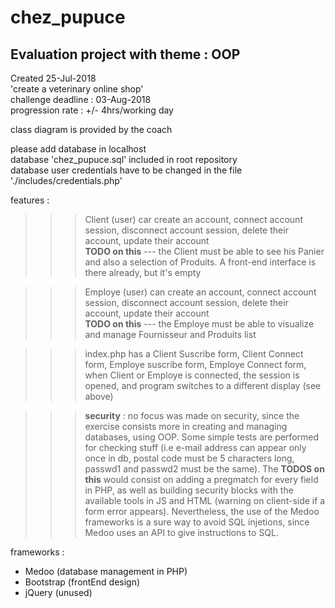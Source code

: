 # chez_pupuce
Evaluation project with theme : OOP
-----------------------------------

Created 25-Jul-2018  
'create a veterinary online shop'  
challenge deadline : 03-Aug-2018  
progression rate : +/- 4hrs/working day  

class diagram is provided by the coach  

please add database in localhost  
database 'chez_pupuce.sql' included in root repository  
database user credentials have to be changed in the file './includes/credentials.php'   

features :  

>>> Client (user) car create an account, connect account session, disconnect account session, delete their account, update their account  
**TODO on this** --- the Client must be able to see his Panier and also a selection of Produits. A front-end interface is there already, but it's empty

>>> Employe (user) can create an account, connect account session, disconnect account session, delete their account, update their account  
**TODO on this** --- the Employe must be able to visualize and manage Fournisseur and Produits list  

>>> index.php has a Client Suscribe form, Client Connect form, Employe suscribe form, Employe Connect form, when Client or Employe is connected, the session is opened, and program switches to a different display (see above)  

>>> **security** : no focus was made on security, since the exercise consists more in creating and managing databases, using OOP. Some simple tests are performed for checking stuff (i.e e-mail address can appear only once in db, postal code must be 5 characters long, passwd1 and passwd2 must be the same). The **TODOS on this** would consist on adding a pregmatch for every field in PHP, as well as building security blocks with the available tools in JS and HTML (warning on client-side if a form error appears). Nevertheless, the use of the Medoo frameworks is a sure way to avoid SQL injetions, since Medoo uses an API to give instructions to SQL.  

frameworks :  

* Medoo (database management in PHP)  
* Bootstrap (frontEnd design)  
* jQuery (unused)  
